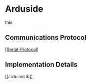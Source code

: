 # Arduside

this

## Communications Protocol
[[Serial-Protocol]]
## Implementation Details
[[arduinoLib]]

[//begin]: # "Autogenerated link references for markdown compatibility"
[Serial-Protocol]: serial-protocol "SerialProtokol"
[//end]: # "Autogenerated link references"